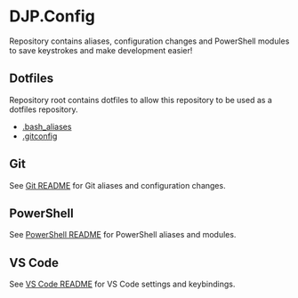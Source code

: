 # DJP.Config
Repository contains aliases, configuration changes and PowerShell modules to save keystrokes and make development easier!

## Dotfiles
Repository root contains dotfiles to allow this repository to be used as a dotfiles repository.
- [.bash_aliases](.bash_aliases)
- [.gitconfig](.gitconfig)

## Git
See [Git README](Git/README.md) for Git aliases and configuration changes.

## PowerShell
See [PowerShell README](PowerShell/README.md) for PowerShell aliases and modules.

## VS Code
See [VS Code README](VSCode/README.md) for VS Code settings and keybindings.
